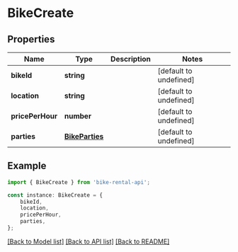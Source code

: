 # BikeCreate


## Properties

Name | Type | Description | Notes
------------ | ------------- | ------------- | -------------
**bikeId** | **string** |  | [default to undefined]
**location** | **string** |  | [default to undefined]
**pricePerHour** | **number** |  | [default to undefined]
**parties** | [**BikeParties**](BikeParties.md) |  | [default to undefined]

## Example

```typescript
import { BikeCreate } from 'bike-rental-api';

const instance: BikeCreate = {
    bikeId,
    location,
    pricePerHour,
    parties,
};
```

[[Back to Model list]](../README.md#documentation-for-models) [[Back to API list]](../README.md#documentation-for-api-endpoints) [[Back to README]](../README.md)
